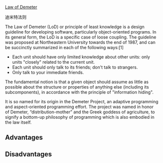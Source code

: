 [Law of Demeter](https://en.wikipedia.org/wiki/Law_of_Demeter)

迪米特法则

The Law of Demeter (LoD) or principle of least knowledge is a design guideline for developing software, particularly object-oriented programs. In its general form, the LoD is a specific case of loose coupling. The guideline was proposed at Northeastern University towards the end of 1987, and can be succinctly summarized in each of the following ways:[1]

* Each unit should have only limited knowledge about other units: only units "closely" related to the current unit.
* Each unit should only talk to its friends; don't talk to strangers.
* Only talk to your immediate friends.

The fundamental notion is that a given object should assume as little as possible about the structure or properties of anything else (including its subcomponents), in accordance with the principle of "information hiding".

It is so named for its origin in the Demeter Project, an adaptive programming and aspect-oriented programming effort. The project was named in honor of Demeter, “distribution-mother” and the Greek goddess of agriculture, to signify a bottom-up philosophy of programming which is also embodied in the law itself.


## Advantages


## Disadvantages


